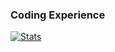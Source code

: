 ### Coding Experience

[![Stats](https://github-readme-stats.vercel.app/api/wakatime?username=joshuayang&count_private=true&theme=radical&show_icons=true)](https://wakatime.com/@joshuayang)

<!-- https://github.com/anuraghazra/github-readme-stats/blob/master/themes/README.md-->
